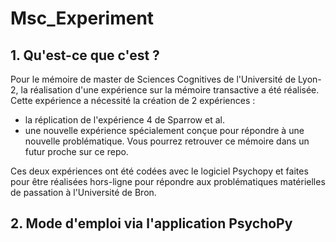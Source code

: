 # Msc_Experiment

## 1. Qu'est-ce que c'est ?

Pour le mémoire de master de Sciences Cognitives de l'Université de Lyon-2, la réalisation d'une expérience sur la mémoire transactive a été réalisée. Cette expérience a nécessité la création de 2 expériences :

- la réplication de l'expérience 4 de Sparrow et al.
- une nouvelle expérience spécialement conçue pour répondre à une nouvelle problématique. Vous pourrez retrouver ce mémoire dans un futur proche sur ce repo.

Ces deux expériences ont été codées avec le logiciel Psychopy et faites pour être réalisées hors-ligne pour répondre aux problématiques matérielles de passation à l'Université de Bron.

## 2. Mode d'emploi via l'application PsychoPy
